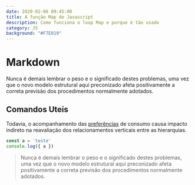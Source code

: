 ```yaml
---
date: 2020-02-06 09:45:00
title: A função Map do Javascript
description: Como funciona o loop Map e porque é tão usado
category: JS
background: "#F7E019"
---
```


# Markdown
Nunca é demais lembrar o peso e o significado destes problemas, uma vez que o novo modelo estrutural aqui preconizado afeta positivamente a correta previsão dos procedimentos normalmente adotados.

## Comandos Uteis
Todavia, o acompanhamento das [preferências](https://google.com.br) de consumo causa impacto indireto na reavaliação dos relacionamentos verticais entre as hierarquias.
```javascript
const a = 'teste'
console.log({ a })
```

> Nunca é demais lembrar o peso e o significado destes problemas, uma vez que o novo modelo estrutural aqui preconizado afeta positivamente a correta previsão dos procedimentos normalmente adotados.
